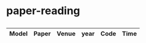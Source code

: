 # paper-reading
## 
| Model | Paper | Venue | year | Code | Time |
| :-----: | :-----: | :------: | :------: | :------: | :-----: |
